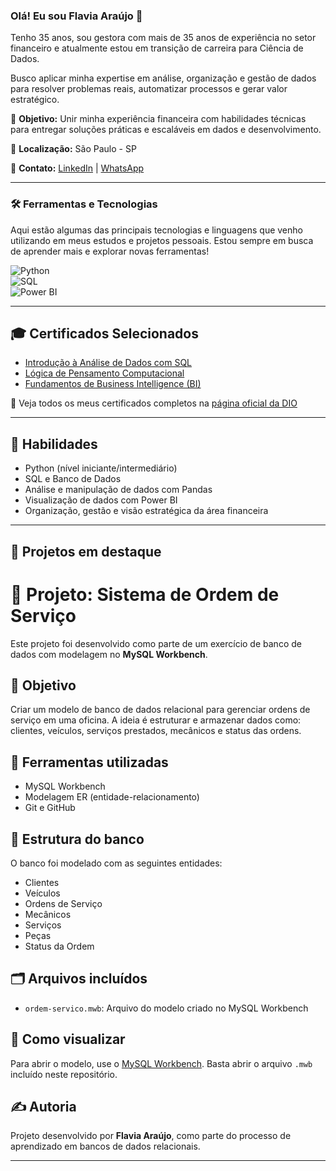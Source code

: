 ### Olá! Eu sou Flavia Araújo 👋

Tenho 35 anos, sou gestora com mais de 35 anos de experiência no setor financeiro e atualmente estou em transição de carreira para Ciência de Dados.  

Busco aplicar minha expertise em análise, organização e gestão de dados para resolver problemas reais, automatizar processos e gerar valor estratégico.  

🎯 **Objetivo:** Unir minha experiência financeira com habilidades técnicas para entregar soluções práticas e escaláveis em dados e desenvolvimento.  

📍 **Localização:** São Paulo - SP 

🔗 **Contato:** [LinkedIn](https://linkedin.com/in/lflaviaaraujo) | [WhatsApp](https://wa.me/11991461011)

---

### 🛠️ Ferramentas e Tecnologias

Aqui estão algumas das principais tecnologias e linguagens que venho utilizando em meus estudos e projetos pessoais. Estou sempre em busca de aprender mais e explorar novas ferramentas!

![Python](https://img.shields.io/badge/Python-3776AB?style=for-the-badge&logo=python&logoColor=white)  
![SQL](https://img.shields.io/badge/SQL-4479A1?style=for-the-badge&logo=mysql&logoColor=white)  
![Power BI](https://img.shields.io/badge/Power%20BI-F2C811?style=for-the-badge&logo=microsoft-powerbi&logoColor=black)  

---

## 🎓 Certificados Selecionados

- [Introdução à Análise de Dados com SQL](https://hermes.dio.me/certificates/FOLUJGWR.pdf)
- [Lógica de Pensamento Computacional](https://hermes.dio.me/certificates/1TFH7WSW.pdf)
- [Fundamentos de Business Intelligence (BI)](https://hermes.dio.me/certificates/623KDUOS.pdf)

📂 Veja todos os meus certificados completos na [página oficial da DIO](https://web.dio.me/certificates)

---

## 🚀 Habilidades

- Python (nível iniciante/intermediário)  
- SQL e Banco de Dados  
- Análise e manipulação de dados com Pandas  
- Visualização de dados com Power BI  
- Organização, gestão e visão estratégica da área financeira  

---

## 📌 Projetos em destaque

# 📁 Projeto: Sistema de Ordem de Serviço

Este projeto foi desenvolvido como parte de um exercício de banco de dados com modelagem no **MySQL Workbench**.

## 🎯 Objetivo
Criar um modelo de banco de dados relacional para gerenciar ordens de serviço em uma oficina. A ideia é estruturar e armazenar dados como: clientes, veículos, serviços prestados, mecânicos e status das ordens.

## 🧰 Ferramentas utilizadas
- MySQL Workbench
- Modelagem ER (entidade-relacionamento)
- Git e GitHub

## 🧱 Estrutura do banco
O banco foi modelado com as seguintes entidades:
- Clientes
- Veículos
- Ordens de Serviço
- Mecânicos
- Serviços
- Peças
- Status da Ordem

## 🗂️ Arquivos incluídos
- `ordem-servico.mwb`: Arquivo do modelo criado no MySQL Workbench

## 📌 Como visualizar
Para abrir o modelo, use o [MySQL Workbench](https://dev.mysql.com/downloads/workbench/). Basta abrir o arquivo `.mwb` incluído neste repositório.

## ✍️ Autoria
Projeto desenvolvido por **Flavia Araújo**, como parte do processo de aprendizado em bancos de dados relacionais.


---
